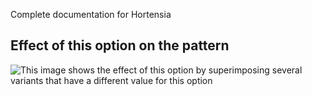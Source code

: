 <Fixme>

Complete documentation for Hortensia

</Fixme>

## Effect of this option on the pattern

![This image shows the effect of this option by superimposing several variants that have a different value for this option](hortensia\_straplength\_sample.svg "Effect of this option on the pattern")
